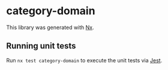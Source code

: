 # category-domain

This library was generated with [Nx](https://nx.dev).

## Running unit tests

Run `nx test category-domain` to execute the unit tests via [Jest](https://jestjs.io).
